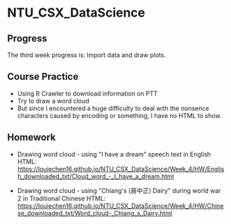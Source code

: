 # NTU_CSX_DataScience

## Progress
The third week progress is: Import data and draw plots.

## Course Practice
* Using R Crawler to download information on PTT
* Try to draw a word cloud
* But since I encountered a huge difficulty to deal with the nonsence characters caused by encoding or something, I have no HTML to show.

## Homework
* Drawing word cloud - using "I have a dream" speech text in English
HTML: https://louiechen16.github.io/NTU_CSX_DataScience/Week_4/HW/English_downloaded_txt/Cloud_word_-_I_have_a_dream.html

* Drawing word cloud - using "Chiang's (蔣中正) Dairy" during world war 2 in Traditional Chinese
HTML: https://louiechen16.github.io/NTU_CSX_DataScience/Week_4/HW/Chinese_downloaded_txt/Word_cloud-_Chiang_s_Dairy.html
